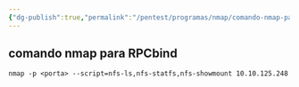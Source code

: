 ```yaml
---
{"dg-publish":true,"permalink":"/pentest/programas/nmap/comando-nmap-para-rp-cbind/"}
---
```


## comando nmap para RPCbind
```shell
nmap -p <porta> --script=nfs-ls,nfs-statfs,nfs-showmount 10.10.125.248
```